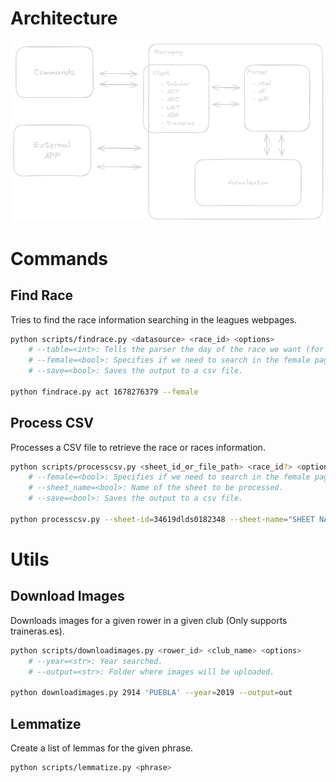 # Architecture

![Architecture](docs/architecture.png)

# Commands

## Find Race

Tries to find the race information searching in the leagues webpages.

```sh
python scripts/findrace.py <datasource> <race_id> <options>
    # --table=<int>: Tells the parser the day of the race we want (for multi-race pages).
    # --female=<bool>: Specifies if we need to search in the female pages.
    # --save=<bool>: Saves the output to a csv file.

python findrace.py act 1678276379 --female
```

## Process CSV

Processes a CSV file to retrieve the race or races information.

```sh
python scripts/processcsv.py <sheet_id_or_file_path> <race_id?> <options>
    # --female=<bool>: Specifies if we need to search in the female pages.
    # --sheet_name=<bool>: Name of the sheet to be processed.
    # --save=<bool>: Saves the output to a csv file.

python processcsv.py --sheet-id=34619dlds0182348 --sheet-name="SHEET NAME"
```

# Utils

## Download Images

Downloads images for a given rower in a given club (Only supports traineras.es).

```sh
python scripts/downloadimages.py <rower_id> <club_name> <options>
    # --year=<str>: Year searched.
    # --output=<str>: Folder where images will be uploaded.

python downloadimages.py 2914 'PUEBLA' --year=2019 --output=out
```

## Lemmatize

Create a list of lemmas for the given phrase.

```sh
python scripts/lemmatize.py <phrase>
```
